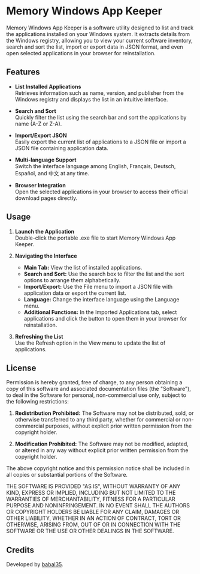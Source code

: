 # Memory Windows App Keeper

Memory Windows App Keeper is a software utility designed to list and track the applications installed on your Windows system. It extracts details from the Windows registry, allowing you to view your current software inventory, search and sort the list, import or export data in JSON format, and even open selected applications in your browser for reinstallation.

## Features

- **List Installed Applications**  
  Retrieves information such as name, version, and publisher from the Windows registry and displays the list in an intuitive interface.

- **Search and Sort**  
  Quickly filter the list using the search bar and sort the applications by name (A-Z or Z-A).

- **Import/Export JSON**  
  Easily export the current list of applications to a JSON file or import a JSON file containing application data.

- **Multi-language Support**  
  Switch the interface language among English, Français, Deutsch, Español, and 中文 at any time.

- **Browser Integration**  
  Open the selected applications in your browser to access their official download pages directly.

## Usage

1. **Launch the Application**  
   Double-click the portable .exe file to start Memory Windows App Keeper.

2. **Navigating the Interface**  
   - **Main Tab:** View the list of installed applications.
   - **Search and Sort:** Use the search box to filter the list and the sort options to arrange them alphabetically.
   - **Import/Export:** Use the File menu to import a JSON file with application data or export the current list.
   - **Language:** Change the interface language using the Language menu.
   - **Additional Functions:** In the Imported Applications tab, select applications and click the button to open them in your browser for reinstallation.

3. **Refreshing the List**  
   Use the Refresh option in the View menu to update the list of applications.

## License

Permission is hereby granted, free of charge, to any person obtaining a copy
of this software and associated documentation files (the "Software"), to deal
in the Software for personal, non-commercial use only, subject to the following restrictions:

1. **Redistribution Prohibited:** The Software may not be distributed, sold, or otherwise transferred to any third party, whether for commercial or non-commercial purposes, without explicit prior written permission from the copyright holder.

2. **Modification Prohibited:** The Software may not be modified, adapted, or altered in any way without explicit prior written permission from the copyright holder.

The above copyright notice and this permission notice shall be included in all
copies or substantial portions of the Software.

THE SOFTWARE IS PROVIDED "AS IS", WITHOUT WARRANTY OF ANY KIND, EXPRESS OR
IMPLIED, INCLUDING BUT NOT LIMITED TO THE WARRANTIES OF MERCHANTABILITY,
FITNESS FOR A PARTICULAR PURPOSE AND NONINFRINGEMENT. IN NO EVENT SHALL THE
AUTHORS OR COPYRIGHT HOLDERS BE LIABLE FOR ANY CLAIM, DAMAGES OR OTHER
LIABILITY, WHETHER IN AN ACTION OF CONTRACT, TORT OR OTHERWISE, ARISING FROM,
OUT OF OR IN CONNECTION WITH THE SOFTWARE OR THE USE OR OTHER DEALINGS IN THE
SOFTWARE.

## Credits

Developed by [babal35](https://github.com/babal35).

